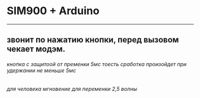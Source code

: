 # SIM900 + Arduino
***
## звонит по нажатию кнопки, перед вызовом чекает модэм.
###### _кнопка с защитоой от пременки_ 5мс _тоесть сработка произойдет при удержании не меньше_ 5мс
###### _для человека мгновение для переменки 2,5 волны_
